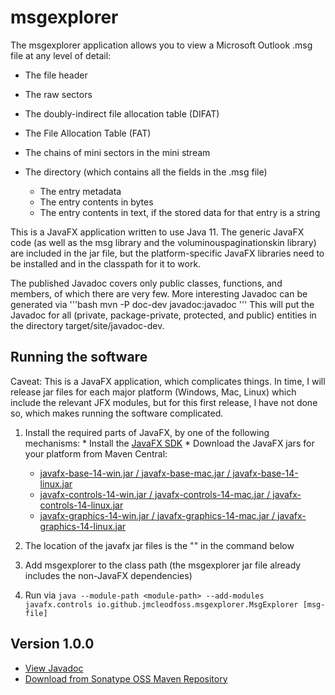 # msgexplorer
The msgexplorer application allows you to view a Microsoft Outlook .msg file at any level of detail:
*   The file header

*   The raw sectors

*   The doubly-indirect file allocation table (DIFAT)

*   The File Allocation Table (FAT)

*   The chains of mini sectors in the mini stream

*   The directory (which contains all the fields in the .msg file)
    *   The entry metadata
    *   The entry contents in bytes
    *   The entry contents in text, if the stored data for that entry is a string

This is a JavaFX application written to use Java 11. The generic JavaFX code (as well as the msg library and the voluminouspaginationskin library) are
included in the jar file, but the platform-specific JavaFX libraries need to be installed and in the classpath for it to work.

The published Javadoc covers only public classes, functions, and members, of which there are very few. More interesting Javadoc can be generated via
'''bash
mvn -P doc-dev javadoc:javadoc
'''
This will put the Javadoc for all (private, package-private, protected, and public) entities in the directory target/site/javadoc-dev.

## Running the software
Caveat: This is a JavaFX application, which complicates things. In time, I will release jar files for each major platform (Windows, Mac, Linux) which include the relevant JFX modules, but for this first release, I have not done so, which makes running the software complicated.
1.   Install the required parts of JavaFX, by one of the following mechanisms:
    *   Install the [JavaFX SDK](https://gluonhq.com/products/javafx/)
    *   Download the JavaFX jars for your platform from Maven Central:
        *   [javafx-base-14-win.jar / javafx-base-mac.jar / javafx-base-14-linux.jar](https://mvnrepository.com/artifact/org.openjfx/javafx-base)
        *   [javafx-controls-14-win.jar / javafx-controls-14-mac.jar / javafx-controls-14-linux.jar](https://repo1.maven.org/maven2/org/openjfx/javafx-controls/14/)
        *   [javafx-graphics-14-win.jar / javafx-graphics-14-mac.jar / javafx-graphics-14-linux.jar](https://repo1.maven.org/maven2/org/openjfx/javafx-graphics/14/)

2.   The location of the javafx jar files is the "<module-path>" in the command below

3.   Add msgexplorer to the class path (the msgexplorer jar file already includes the non-JavaFX dependencies)

4.   Run via
    `java --module-path <module-path> --add-modules javafx.controls io.github.jmcleodfoss.msgexplorer.MsgExplorer [msg-file]`

## Version 1.0.0
*   [View Javadoc](https://javadoc.io/doc/io.github.jmcleodfoss/msgexplorer/1.0.0/io.github.jmcleodfoss.msgexplorer/module-summary.html)
*   [Download from Sonatype OSS Maven Repository](https://repo1.maven.org/maven2/io/github/jmcleodfoss/msgexplorer/1.0.0/msgexplorer-1.0.0.jar)
